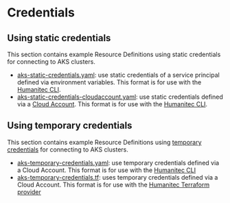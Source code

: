 # Credentials

## Using static credentials

This section contains example Resource Definitions using static credentials for connecting to AKS clusters.

* [aks-static-credentials.yaml](aks-static-credentials.yaml): use static credentials of a service principal defined via environment variables. This format is for use with the [Humanitec CLI](https://developer.humanitec.com/platform-orchestrator/cli/).
* [aks-static-credentials-cloudaccount.yaml](aks-static-credentials-cloudaccount.yaml): use static credentials defined via a [Cloud Account](https://developer.humanitec.com/platform-orchestrator/security/cloud-accounts/). This format is for use with the [Humanitec CLI](https://developer.humanitec.com/platform-orchestrator/cli/).

## Using temporary credentials

This section contains example Resource Definitions using [temporary credentials](https://developer.humanitec.com/platform-orchestrator/security/cloud-accounts/azure/#azure-workload-identity-federation) for connecting to AKS clusters.

* [aks-temporary-credentials.yaml](aks-temporary-credentials.yaml): use temporary credentials defined via a Cloud Account. This format is for use with the [Humanitec CLI](https://developer.humanitec.com/platform-orchestrator/cli/)
* [aks-temporary-credentials.tf](aks-temporary-credentials.tf): uses temporary credentials defined via a Cloud Account. This format is for use with the [Humanitec Terraform provider](https://registry.terraform.io/providers/humanitec/humanitec)